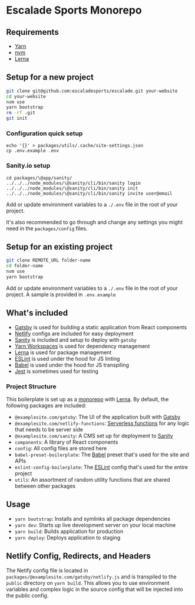 # Escalade Sports Monorepo

## Requirements

- [Yarn](https://yarnpkg.com/)
- [nvm](https://github.com/creationix/nvm)
- [Lerna](https://lerna.js.org/)

## Setup for a new project

```bash
git clone git@github.com:escaladesports/escalade.git your-website
cd your-website
nvm use
yarn bootstrap
rm -rf .git
git init
```
### Configuration quick setup
```
echo '{}' > packages/utils/.cache/site-settings.json
cp .env.example .env
```
### Sanity.io setup
```
cd packages/\@app/sanity/
../../../node_modules/\@sanity/cli/bin/sanity login
../../../node_modules/\@sanity/cli/bin/sanity init
../../../node_modules/\@sanity/cli/bin/sanity invite user@email
```


Add or update environment variables to a `./.env` file in the root of your project. 

It's also recommended to go through and change any settings you might need in the `packages/config` files.

## Setup for an existing project

```bash
git clone REMOTE_URL folder-name
cd folder-name
nvm use
yarn bootstrap
```

Add or update environment variables to a `./.env` file in the root of your project. A sample is provided in `.env.example`

## What's included

- [Gatsby](https://www.gatsbyjs.org/docs/) is used for building a static application from React components
- [Netlify](https://www.netlify.com/docs/) configs are included for easy deployment
- [Sanity](https://www.sanity.io/content-studio) is included and setup to deploy with `gatsby`
- [Yarn Workspaces](https://yarnpkg.com/lang/en/docs/workspaces/) is used for dependency management
- [Lerna](https://lerna.js.org/) is used for package management
- [ESLint](https://eslint.org/docs/user-guide/) is used under the hood for JS linting
- [Babel](https://babeljs.io/docs/en/) is used under the hood for JS transpiling
- [Jest](https://jestjs.io/docs/en/getting-started) is sometimes used for testing

### Project Structure

This boilerplate is set up as a [monorepo](https://github.com/babel/babel/blob/master/doc/design/monorepo.md) with [Lerna](https://github.com/lerna/lerna). By default, the following packages are included:

- `@examplesite.com/gatsby`: The UI of the application built with [Gatsby](https://www.gatsbyjs.org/)
- `@examplesite.com/netlify-functions`: [Serverless functions](https://www.netlify.com/docs/functions/) for any logic that needs to be server side
- `@examplesite.com/sanity`: A CMS set up for deployment to [Sanity](https://www.sanity.io/docs/)
- `components`: A library of React components
- `config`: All config files are stored here
- `babel-preset-boilerplate`: The [Babel](https://babeljs.io/) preset that's used for the site and APIs
- `eslint-config-boilerplate`: The [ESLint](https://eslint.org/) config that's used for the entire project
- `utils`: An assortment of random utility functions that are shared between other packages

## Usage

- `yarn bootstrap`: Installs and symlinks all package dependencies
- `yarn dev`: Starts up live development server on your local machine
- `yarn build`: Builds application for production
- `yarn deploy`: Deploys application to staging

## Netlify Config, Redirects, and Headers

The Netify config file is located in `packages/@examplesite.com/gatsby/netlify.js` and is transpiled to the `public` directory on `yarn build`. This allows you to use environment variables and complex logic in the source config that will be injected into the public config.
